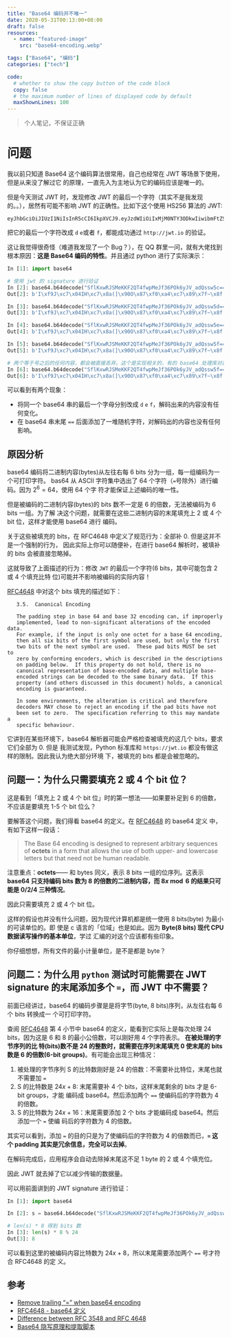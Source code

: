 ```yaml
---
title: "Base64 编码并不唯一"
date: 2020-05-31T00:13:00+08:00
draft: false
resources:
  - name: "featured-image"
    src: "base64-encoding.webp"

tags: ["Base64", "编码"]
categories: ["tech"]

code:
  # whether to show the copy button of the code block
  copy: false
  # the maximum number of lines of displayed code by default
  maxShownLines: 100
---
```


> 个人笔记，不保证正确

# 问题

我以前只知道 Base64 这个编码算法很常用，自己也经常在 JWT 等场景下使用，但是从来没了解过它
的原理，一直先入为主地认为它的编码应该是唯一的。

但是今天测试 JWT 时，发现修改 JWT 的最后一个字符（其实不是我发现的。。），居然有可能不影响
JWT 的正确性。比如下这个使用 HS256 算法的 JWT:

```
eyJhbGciOiJIUzI1NiIsInR5cCI6IkpXVCJ9.eyJzdWIiOiIxMjM0NTY3ODkwIiwibmFtZSI6IkpvaG4gRG9lIiwiaWF0IjoxNTE2MjM5MDIyfQ.SflKxwRJSMeKKF2QT4fwpMeJf36POk6yJV_adQssw5c
```

把它的最后一个字符改成 `d` `e`或者 `f`，都能成功通过 `http://jwt.io` 的验证。

这让我觉得很奇怪（难道我发现了一个 Bug？），在 QQ 群里一问，就有大佬找到根本原因：**这是
Base64 编码的特性**。并且通过 python 进行了实际演示：

```python
In [1]: import base64

# 使用 jwt 的 signature 进行验证
In [2]: base64.b64decode("SflKxwRJSMeKKF2QT4fwpMeJf36POk6yJV_adQssw5c==")
Out[2]: b'I\xf9J\xc7\x04IH\xc7\x8a(]\x90O\x87\xf0\xa4\xc7\x89\x7f~\x8f:N\xb2%V\x9dB\xcb0\xe5'

In [3]: base64.b64decode("SflKxwRJSMeKKF2QT4fwpMeJf36POk6yJV_adQssw5d==")
Out[3]: b'I\xf9J\xc7\x04IH\xc7\x8a(]\x90O\x87\xf0\xa4\xc7\x89\x7f~\x8f:N\xb2%V\x9dB\xcb0\xe5'

In [4]: base64.b64decode("SflKxwRJSMeKKF2QT4fwpMeJf36POk6yJV_adQssw5e==")
Out[4]: b'I\xf9J\xc7\x04IH\xc7\x8a(]\x90O\x87\xf0\xa4\xc7\x89\x7f~\x8f:N\xb2%V\x9dB\xcb0\xe5'

In [5]: base64.b64decode("SflKxwRJSMeKKF2QT4fwpMeJf36POk6yJV_adQssw5f==")
Out[5]: b'I\xf9J\xc7\x04IH\xc7\x8a(]\x90O\x87\xf0\xa4\xc7\x89\x7f~\x8f:N\xb2%V\x9dB\xcb0\xe5'

# 两个等于号之后的任何内容，都会被直接丢弃。这个是实现相关的，有的 base64 处理库对这种情况会报错。
In [6]: base64.b64decode("SflKxwRJSMeKKF2QT4fwpMeJf36POk6yJV_adQssw5f==fdf=df==dfd=fderwe=r")
Out[6]: b'I\xf9J\xc7\x04IH\xc7\x8a(]\x90O\x87\xf0\xa4\xc7\x89\x7f~\x8f:N\xb2%V\x9dB\xcb0\xe5'
```

可以看到有两个现象：

- 将同一个 base64 串的最后一个字母分别改成 `d` `e` `f`，解码出来的内容没有任何变化。
- 在 base64 串末尾 `==` 后面添加了一堆随机字符，对解码出的内容也没有任何影响。

## 原因分析

base64 编码将二进制内容(bytes)从左往右每 6 bits 分为一组，每一组编码为一个可打印字符。
bas64 从 ASCII 字符集中选出了 64 个字符（`=`号除外）进行编码。因为 $2^6=64$，使用 64 个字
符才能保证上述编码的唯一性。

但是被编码的二进制内容(bytes)的 bits 数不一定是 6 的倍数，无法被编码为 6 bits 一组。为了解
决这个问题，就需要在这些二进制内容的末尾填充上 2 或 4 个 bit 位，这样才能使用 base64 进行
编码。

关于这些被填充的 bits，在 RFC4648 中定义了规范行为：全部补 0. 但是这并不是一个强制的行为，
因此实际上你可以随便补，在进行 base64 解析时，被填补的 bits 会被直接忽略掉。

这就导致了上面描述的行为：修改 `JWT` 的最后一个字符(6 bits，其中可能包含 2 或 4 个填充比特
位)可能并不影响被编码的实际内容！

[RFC4648][RFC4648 - base64 定义] 中对这个 bits 填充的描述如下：

```
   3.5.  Canonical Encoding

   The padding step in base 64 and base 32 encoding can, if improperly
   implemented, lead to non-significant alterations of the encoded data.
   For example, if the input is only one octet for a base 64 encoding,
   then all six bits of the first symbol are used, but only the first
   two bits of the next symbol are used.  These pad bits MUST be set to
   zero by conforming encoders, which is described in the descriptions
   on padding below.  If this property do not hold, there is no
   canonical representation of base-encoded data, and multiple base-
   encoded strings can be decoded to the same binary data.  If this
   property (and others discussed in this document) holds, a canonical
   encoding is guaranteed.

   In some environments, the alteration is critical and therefore
   decoders MAY chose to reject an encoding if the pad bits have not
   been set to zero.  The specification referring to this may mandate a
   specific behaviour.
```

它讲到在某些环境下，base64 解析器可能会严格检查被填充的这几个 bits，要求它们全部为 0. 但是
我测试发现，Python 标准库和 `https://jwt.io` 都没有做这样的限制。因此我认为绝大部分环境
下，被填充的 bits 都是会被忽略的。

## 问题一：为什么只需要填充 2 或 4 个 bit 位？

这是看到「填充上 2 或 4 个 bit 位」时的第一想法——如果要补足到 6 的倍数，不应该是要填充 1-5
个 bit 位么？

要解答这个问题，我们得看 base64 的定义。在 [RFC4648][RFC4648 - base64 定义] 的 base64 定义
中，有如下这样一段话：

> The Base 64 encoding is designed to represent arbitrary sequences of **octets** in a
> form that allows the use of both upper- and lowercase letters but that need not be human
> readable.

注意重点：**octets**—— 和 bytes 同义，表示 8 bits 一组的位序列。这表示 **base64 只支持编码
bits 数为 8 的倍数的二进制内容，而 $8x \bmod 6$ 的结果只可能是 0/2/4 三种情况**。

因此只需要填充 2 或 4 个 bit 位。

这样的假设也并没有什么问题，因为现代计算机都是统一使用 8 bits(byte) 为最小的可读单位的。即
使是 c 语言的「位域」也是如此。因为 **Byte(8 bits) 现代 CPU 数据读写操作的基本单位**，学过
汇编的对这个应该都有些印象。

你仔细想想，所有文件的最小计量单位，是不是都是 byte？

## 问题二：为什么用 `python` 测试时可能需要在 JWT signature 的末尾添加多个 `=`，而 JWT 中不需要？

前面已经讲过，base64 的编码步骤是是将字节(byte, 8 bits)序列，从左往右每 6 个 bits 转换成一
个可打印字符。

查阅 [RFC4648][RFC4648 - base64 定义] 第 4 小节中 base64 的定义，能看到它实际上是每次处理
24 bits，因为这是 6 和 8 的最小公倍数，可以刚好用 4 个字符表示。 **在被处理的字节序列的比
特(bits)数不是 24 的整数时，就需要在序列末尾填充 0 使末尾的 bits 数是 6 的倍数(6-bit
groups)**。有可能会出现三种情况：

1. 被处理的字节序列 S 的比特数刚好是 24 的倍数：不需要补比特位，末尾也就不需要加 `=`
1. S 的比特数是 $24x+8$: 末尾需要补 4 个 bits，这样末尾剩余的 bits 才是 6-bit groups，才能
   编码成 base64。然后添加两个 `==` 使编码后的字符数为 4 的倍数。
1. S 的比特数为 $24x+16$：末尾需要添加 2 个 bits 才能编码成 base64。然后添加一个 `=` 使编
   码后的字符数为 4 的倍数。

其实可以看到，添加 `=` 的目的只是为了使编码后的字符数为 4 的倍数而已，**`=` 这个 padding
其实是冗余信息，完全可以去掉**。

在解码完成后，应用程序会自动去除掉末尾这不足 1 byte 的 2 或 4 个填充位。

因此 JWT 就去掉了它以减少传输的数据量。

可以用前面讲到的 JWT signature 进行验证：

```python
In [1]: import base64

In [2]: s = base64.b64decode("SflKxwRJSMeKKF2QT4fwpMeJf36POk6yJV_adQssw5c==")

# len(s) * 8 得到 bits 数
In [3]: len(s) * 8 % 24
Out[3]: 8
```

可以看到这里的被编码内容比特数为 $24x+8$，所以末尾需要添加两个 `==` 号才符合 RFC4648 的定
义。

## 参考

- [Remove trailing “=” when base64 encoding](https://stackoverflow.com/questions/4492426/remove-trailing-when-base64-encoding)
- [RFC4648 - base64 定义][RFC4648 - base64 定义]
- [Difference between RFC 3548 and RFC 4648](https://stackoverflow.com/questions/37893325/difference-betweeen-rfc-3548-and-rfc-4648)
- [Base64 隐写原理和提取脚本](https://www.jianshu.com/p/f1f4e10ad10e)

[RFC4648 - base64 定义]: https://tools.ietf.org/html/rfc4648
